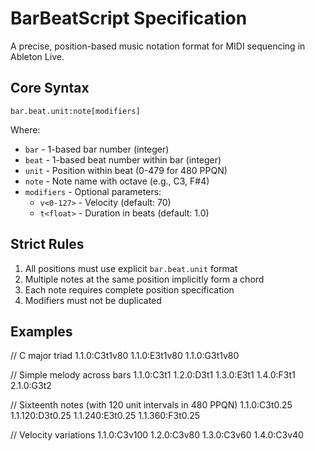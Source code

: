 # BarBeatScript Specification

A precise, position-based music notation format for MIDI sequencing in Ableton Live.

## Core Syntax

`bar.beat.unit:note[modifiers]`

Where:

- `bar` - 1-based bar number (integer)
- `beat` - 1-based beat number within bar (integer)
- `unit` - Position within beat (0-479 for 480 PPQN)
- `note` - Note name with octave (e.g., C3, F#4)
- `modifiers` - Optional parameters:
  - `v<0-127>` - Velocity (default: 70)
  - `t<float>` - Duration in beats (default: 1.0)

## Strict Rules

1. All positions must use explicit `bar.beat.unit` format
2. Multiple notes at the same position implicitly form a chord
3. Each note requires complete position specification
4. Modifiers must not be duplicated

## Examples

// C major triad 1.1.0:C3t1v80 1.1.0:E3t1v80 1.1.0:G3t1v80

// Simple melody across bars 1.1.0:C3t1 1.2.0:D3t1 1.3.0:E3t1 1.4.0:F3t1 2.1.0:G3t2

// Sixteenth notes (with 120 unit intervals in 480 PPQN) 1.1.0:C3t0.25 1.1.120:D3t0.25 1.1.240:E3t0.25 1.1.360:F3t0.25

// Velocity variations 1.1.0:C3v100 1.2.0:C3v80 1.3.0:C3v60 1.4.0:C3v40
